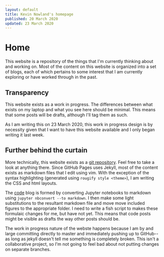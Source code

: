 ```yaml
---
layout: default
title: Kevin Nowland's homepage
published: 20 March 2020
updated: 23 March 2020
---
```



# Home


This website is a repository of the things that I'm currently thinking about
and working on. Most of the content on this website is organized into a set of
blogs, each of which pertains to some interest that I am currently exploring
or have worked through in the past.


## Transparency


This website exists as a work in progress. The differences between what 
exists on my laptop and what you see here should be minimal. This means
that some posts will be drafts, although I'll tag them as such.

As I am writing this on 23 March 2020, this work in progress design is by
necessity given that I want to have this website available and I only began
writing it last week.


## Further behind the curtain


More technically, this website exists as a 
[git repository](https://github.com/kevinnowlnad/kevinnowland.github.io).
Feel free to take a look at anything there. Since GitHub Pages uses Jekyll,
most of the content exists as markdown files that I edit using vim. With
the exception of the syntax highlighting (generated using 
`rougify style <theme>`), I am writing the CSS and html layouts.

The <a class="inline" href="/code">code</a> blog is formed by converting
Jupyter notebooks to markdown using `jupyter nbconvert --to markdown`. I then
make some light substitutions to the resultant markdown file and move
move included figures to the appropriate folder. I need to write a
fish script to makes these formulaic changes for me, but have not yet. This
means that code posts might be visible as drafts the way other posts should 
be.

The work in progress nature of the webste happens because I am by and
large committing directly to master and immediately pushing up to GitHub--
as long as jekyll doesn't tell me something is completely broken. This
isn't a collaborative project, so I'm not going to feel bad about not putting 
changes on separate branches.
